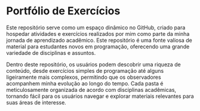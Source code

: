 # Portfólio de Exercícios

Este repositório serve como um espaço dinâmico no GitHub, criado para hospedar atividades e exercícios realizados por mim como parte da minha jornada de aprendizado acadêmico. Este repositório é uma fonte valiosa de material para estudantes novos em programação, oferecendo uma grande variedade de disciplinas e assuntos.

Dentro deste repositório, os usuários podem descobrir uma riqueza de conteúdo, desde exercícios simples de programação até alguns ligeiramente mais complexos, permitindo que os observadores acompanhem minha evolução ao longo do tempo. Cada pasta é meticulosamente organizada de acordo com disciplinas acadêmicas, tornando fácil para os usuários navegar e explorar materiais relevantes para suas áreas de interesse.
